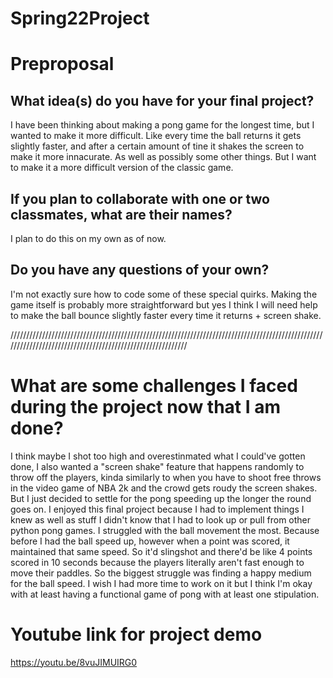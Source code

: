 # Spring22Project
# Preproposal

## What idea(s) do you have for your final project?

I have been thinking about making a pong game for the longest time, but I wanted to make it more difficult. Like every time the ball returns it gets slightly faster, and after a certain amount of tine it shakes the screen to make it more innacurate. As well as possibly some other things. But I want to make it a more difficult version of the classic game. 

## If you plan to collaborate with one or two classmates, what are their names?

I plan to do this on my own as of now. 

## Do you have any questions of your own?

I'm not exactly sure how to code some of these special quirks. Making the game itself is probably more straightforward but yes I think I will need help to make the ball bounce slightly faster every time it returns + screen shake. 

///////////////////////////////////////////////////////////////////////////////////////////////////////////////////////////////////////////////////////////

# What are some challenges I faced during the project now that I am done?

I think maybe I shot too high and overestinmated what I could've gotten done, I also wanted a "screen shake" feature that happens randomly to throw off the players, kinda similarly to when you have to shoot free throws in the video game of NBA 2k and the crowd gets roudy the screen shakes. But I just decided to settle for the pong speeding up the longer the round goes on. I enjoyed this final project because I had to implement things I knew as well as stuff I didn't know that I had to look up or pull from other python pong games. I struggled with the ball movement the most. Because before I had the ball speed up, however when a point was scored, it maintained that same speed. So it'd slingshot and there'd be like 4 points scored in 10 seconds because the players literally aren't fast enough to move their paddles. So the biggest struggle was finding a happy medium for the ball speed. I wish I had more time to work on it but I think I'm okay with at least having a functional game of pong with at least one stipulation. 

# Youtube link for project demo
https://youtu.be/8vuJIMUIRG0
